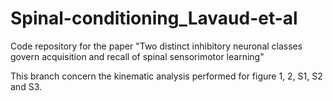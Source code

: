# Spinal-conditioning_Lavaud-et-al
Code repository for the paper "Two distinct inhibitory neuronal classes govern  acquisition and recall of spinal sensorimotor learning"

This branch concern the kinematic analysis performed for figure 1, 2, S1, S2 and S3.
